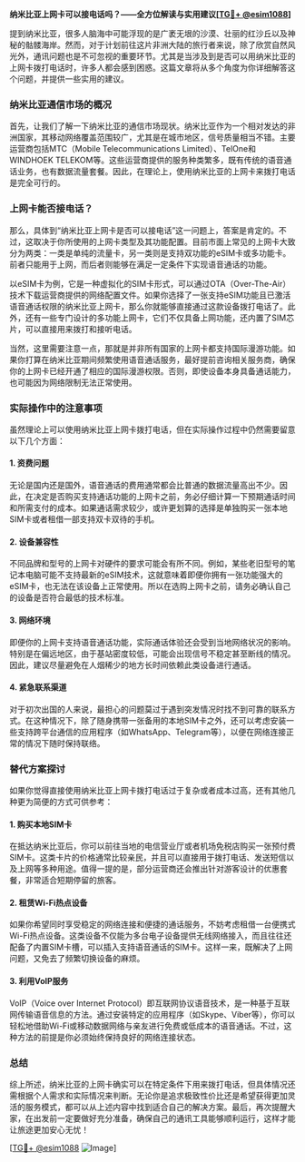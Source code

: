 **纳米比亚上网卡可以接电话吗？——全方位解读与实用建议[[TG💪+ @esim1088](https://t.me/s/esim1088)]**

提到纳米比亚，很多人脑海中可能浮现的是广袤无垠的沙漠、壮丽的红沙丘以及神秘的骷髅海岸。然而，对于计划前往这片非洲大陆的旅行者来说，除了欣赏自然风光外，通讯问题也是不可忽视的重要环节。尤其是当涉及到是否可以用纳米比亚的上网卡拨打电话时，许多人都会感到困惑。这篇文章将从多个角度为你详细解答这个问题，并提供一些实用的建议。

### 纳米比亚通信市场的概况

首先，让我们了解一下纳米比亚的通信市场现状。纳米比亚作为一个相对发达的非洲国家，其移动网络覆盖范围较广，尤其是在城市地区，信号质量相当不错。主要运营商包括MTC（Mobile Telecommunications Limited）、TelOne和WINDHOEK TELEKOM等。这些运营商提供的服务种类繁多，既有传统的语音通话业务，也有数据流量套餐。因此，在理论上，使用纳米比亚的上网卡来拨打电话是完全可行的。

### 上网卡能否接电话？

那么，具体到“纳米比亚上网卡是否可以接电话”这一问题上，答案是肯定的。不过，这取决于你所使用的上网卡类型及其功能配置。目前市面上常见的上网卡大致分为两类：一类是单纯的流量卡，另一类则是支持双功能的eSIM卡或多功能卡。前者只能用于上网，而后者则能够在满足一定条件下实现语音通话的功能。

以eSIM卡为例，它是一种虚拟化的SIM卡形式，可以通过OTA（Over-The-Air）技术下载运营商提供的网络配置文件。如果你选择了一张支持eSIM功能且已激活语音通话权限的纳米比亚上网卡，那么你就能够直接通过这款设备拨打电话了。此外，还有一些专门设计的多功能上网卡，它们不仅具备上网功能，还内置了SIM芯片，可以直接用来拨打和接听电话。

当然，这里需要注意一点，那就是并非所有国家的上网卡都支持国际漫游功能。如果你打算在纳米比亚期间频繁使用语音通话服务，最好提前咨询相关服务商，确保你的上网卡已经开通了相应的国际漫游权限。否则，即使设备本身具备通话能力，也可能因为网络限制无法正常使用。

### 实际操作中的注意事项

虽然理论上可以使用纳米比亚上网卡拨打电话，但在实际操作过程中仍然需要留意以下几个方面：

#### 1. **资费问题**
   无论是国内还是国外，语音通话的费用通常都会比普通的数据流量高出不少。因此，在决定是否购买支持通话功能的上网卡之前，务必仔细计算一下预期通话时间和所需支付的成本。如果通话需求较少，或许更划算的选择是单独购买一张本地SIM卡或者租借一部支持双卡双待的手机。

#### 2. **设备兼容性**
   不同品牌和型号的上网卡对硬件的要求可能会有所不同。例如，某些老旧型号的笔记本电脑可能不支持最新的eSIM技术，这就意味着即便你拥有一张功能强大的eSIM卡，也无法在该设备上正常使用。所以在选购上网卡之前，请务必确认自己的设备是否符合最低的技术标准。

#### 3. **网络环境**
   即便你的上网卡支持语音通话功能，实际通话体验还会受到当地网络状况的影响。特别是在偏远地区，由于基站密度较低，可能会出现信号不稳定甚至断线的情况。因此，建议尽量避免在人烟稀少的地方长时间依赖此类设备进行通话。

#### 4. **紧急联系渠道**
   对于初次出国的人来说，最担心的问题莫过于遇到突发情况时找不到可靠的联系方式。在这种情况下，除了随身携带一张备用的本地SIM卡之外，还可以考虑安装一些支持跨平台通信的应用程序（如WhatsApp、Telegram等），以便在网络连接正常的情况下随时保持联络。

### 替代方案探讨

如果你觉得直接使用纳米比亚上网卡拨打电话过于复杂或者成本过高，还有其他几种更为简便的方式可供参考：

#### 1. **购买本地SIM卡**
   在抵达纳米比亚后，你可以前往当地的电信营业厅或者机场免税店购买一张预付费SIM卡。这类卡片的价格通常比较亲民，并且可以直接用于拨打电话、发送短信以及上网等多种用途。值得一提的是，部分运营商还会推出针对游客设计的优惠套餐，非常适合短期停留的旅客。

#### 2. **租赁Wi-Fi热点设备**
   如果你希望同时享受稳定的网络连接和便捷的通话服务，不妨考虑租借一台便携式Wi-Fi热点设备。这类设备不仅能为多台电子设备提供无线网络接入，而且往往还配备了内置SIM卡槽，可以插入支持语音通话的SIM卡。这样一来，既解决了上网问题，又免去了频繁切换设备的麻烦。

#### 3. **利用VoIP服务**
   VoIP（Voice over Internet Protocol）即互联网协议语音技术，是一种基于互联网传输语音信息的方法。通过安装特定的应用程序（如Skype、Viber等），你可以轻松地借助Wi-Fi或移动数据网络与亲友进行免费或低成本的语音通话。不过，这种方法的前提是你必须始终保持良好的网络连接状态。

### 总结

综上所述，纳米比亚的上网卡确实可以在特定条件下用来拨打电话，但具体情况还需根据个人需求和实际情况来判断。无论你是追求极致性价比还是希望获得更加灵活的服务模式，都可以从上述内容中找到适合自己的解决方案。最后，再次提醒大家，在出发前一定要做好充分准备，确保自己的通讯工具能够顺利运行，这样才能让旅途更加安心无忧！

[[TG💪+ @esim1088](https://t.me/s/esim1088) ![Image](https://i.postimg.cc/4NQfJmqS/Snipaste-2025-05-13-00-14-12.png)]